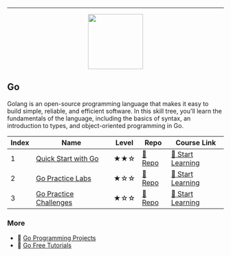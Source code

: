
---

<div align="center">
<img width="128px" src="https://file.labex.io/path/YgASYacMNI6I.png">
</div>

## Go

Golang is an open-source programming language that makes it easy to build simple, reliable, and efficient software. In this skill tree, you'll learn the fundamentals of the language, including the basics of syntax, an introduction to types, and object-oriented programming in Go.

|   Index | Name                                              | Level   | Repo                                                           | Course Link                                                         |
|---------|---------------------------------------------------|---------|----------------------------------------------------------------|---------------------------------------------------------------------|
|       1 | [Quick Start with Go](#quick-start-with-go)       | ★★☆     | [🔗 Repo](https://github.com/labex-labs/quick-start-with-go)    | [🚀 Start Learning](https://labex.io/courses/quick-start-with-go)    |
|       2 | [Go Practice Labs](#go-practice-labs)             | ★☆☆     | [🔗 Repo](https://github.com/labex-labs/go-practice-labs)       | [🚀 Start Learning](https://labex.io/courses/go-practice-labs)       |
|       3 | [Go Practice Challenges](#go-practice-challenges) | ★☆☆     | [🔗 Repo](https://github.com/labex-labs/go-practice-challenges) | [🚀 Start Learning](https://labex.io/courses/go-practice-challenges) |

### More

- 🔗 [Go Programming Projects](https://github.com/labex-labs/awesome-programming-projects?tab=readme-ov-file#go)
- 🔗 [Go Free Tutorials](https://github.com/labex-labs/go-free-tutorials)

